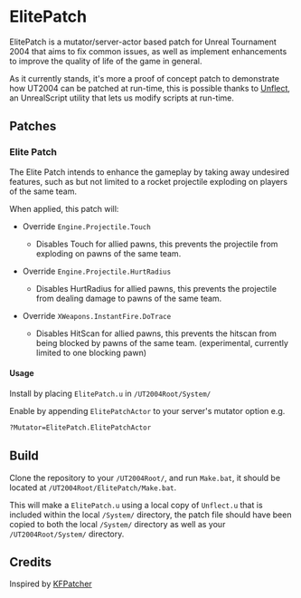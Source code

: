 # ElitePatch

ElitePatch is a mutator/server-actor based patch for Unreal Tournament 2004 that aims to fix common issues, as well as implement enhancements to improve the quality of life of the game in general.

As it currently stands, it's more a proof of concept patch to demonstrate how UT2004 can be patched at run-time, this is possible thanks to [Unflect](https://github.com/EliotVU/UnrealScript-Unflect), an UnrealScript utility that lets us modify scripts at run-time.

## Patches

### Elite Patch

The Elite Patch intends to enhance the gameplay by taking away undesired features, such as but not limited to a rocket projectile exploding on players of the same team.

When applied, this patch will:

* Override `Engine.Projectile.Touch`
  - Disables Touch for allied pawns, this prevents the projectile from exploding on pawns of the same team.
    
* Override `Engine.Projectile.HurtRadius`
  - Disables HurtRadius for allied pawns, this prevents the projectile from dealing damage to pawns of the same team.
    
* Override `XWeapons.InstantFire.DoTrace`
  - Disables HitScan for allied pawns, this prevents the hitscan from being blocked by pawns of the same team. (experimental, currently limited to one blocking pawn)

#### Usage

Install by placing `ElitePatch.u` in `/UT2004Root/System/`

Enable by appending `ElitePatchActor` to your server's mutator option e.g.
```bat
?Mutator=ElitePatch.ElitePatchActor
```

## Build

Clone the repository to your `/UT2004Root/`, and run `Make.bat`, it should be located at `/UT2004Root/ElitePatch/Make.bat`.

This will make a `ElitePatch.u` using a local copy of `Unflect.u` that is included within the local `/System/` directory, 
the patch file should have been copied to both the local `/System/` directory as well as your `/UT2004Root/System/` directory.

## Credits

Inspired by [KFPatcher](https://github.com/InsultingPros/KFPatcher)
